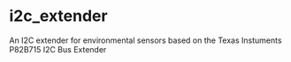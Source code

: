 # i2c_extender
An I2C extender for environmental sensors based on the Texas Instuments P82B715 I2C Bus Extender
